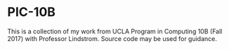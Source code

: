 # PIC-10B
This is a collection of my work from UCLA Program in Computing 10B (Fall 2017) with Professor Lindstrom. Source code may be used for guidance.
